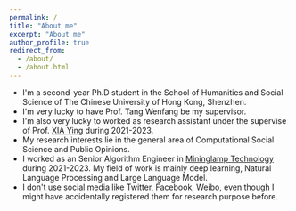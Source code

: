 ```yaml
---
permalink: /
title: "About me"
excerpt: "About me"
author_profile: true
redirect_from: 
  - /about/
  - /about.html
---
```




* I'm a second-year Ph.D student in the School of Humanities and Social Science of The Chinese University of Hong Kong, Shenzhen.
* I'm very lucky to have Prof. Tang Wenfang be my supervisor.
* I'm also very lucky to worked as research assistant under the supervise of Prof. [XIA Ying](https://sog.sysu.edu.cn/teacher/XiaYing) during 2021-2023.
* My research interests lie in the general area of Computational Social Science and Public Opinions. 
* I worked as an Senior Algorithm Engineer in [Mininglamp Technology](https://www.mininglamp.com/) during 2021-2023. My field of work is mainly deep learning, Natural Language Processing and Large Language Model.
* I don't use social media like Twitter, Facebook, Weibo, even though I might have accidentally registered them for research purpose before.

